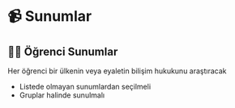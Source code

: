 # 📹 Sunumlar

## 👨‍🎓 Öğrenci Sunumlar

Her öğrenci bir ülkenin veya eyaletin bilişim hukukunu araştıracak

- Listede olmayan sunumlardan seçilmeli
- Gruplar halinde sunulmalı

